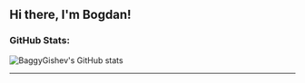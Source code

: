 ## Hi there, I'm Bogdan!
### GitHub Stats:
![BaggyGishev's GitHub stats](https://github-readme-stats.vercel.app/api?username=BaggyGishev&show_icons=true&theme=radical)
***
